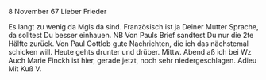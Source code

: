  8 November 67
Lieber Frieder

Es langt zu wenig da Mgls da sind. Französisch ist ja Deiner Mutter Sprache, da solltest Du besser einhauen. NB Von Pauls Brief sandtest Du nur die 2te Hälfte zurück. Von Paul Gottlob gute Nachrichten, die ich das nächstemal schicken will. Heute gehts drunter und drüber. Mittw. Abend aß ich bei Wz Auch Marie Finckh ist hier, gerade jetzt, noch sehr niedergeschlagen. Adieu
 Mit Kuß
 V.
